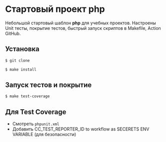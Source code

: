 # Стартовый проект php

Небольшой стартовый шаблон **php** для учебных проектов. Настроены Unit тесты, покрытие тестов, быстрый запуск скриптов в Makefile, Action GitHub.


## Установка

```sh
$ git clone

$ make install
```

## Запуск тестов и покрытие

```sh
$ make test-coverage
```

##  Для Test Coverage

-   Смотреть `phpunit.xml`
-   Добавить CC_TEST_REPORTER_ID to workflow as SECERETS ENV VARIABLE (для безопасности)